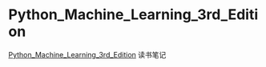 # Python_Machine_Learning_3rd_Edition

[Python_Machine_Learning_3rd_Edition](https://github.com/rasbt/python-machine-learning-book-3rd-edition) 读书笔记
